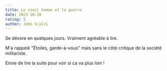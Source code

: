 ```yaml
---
title: Le vieil homme et la guerre
date: 2023-10-28
rating: 5
author: John Scalzi
---
```


Se dévore en quelques jours. Vraiment agréable à lire. 

M'a rappelé "Étoiles, garde-à-vous" mais sans le côté critique de la société militariste. 

Envie de lire la suite pour voir si ca va plus loin !
